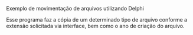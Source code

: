 Exemplo de movimentação de arquivos utilizando Delphi

Esse programa faz a cópia de um determinado tipo de arquivo conforme a extensão solicitada via interface, bem como o ano de criação do arquivo.
